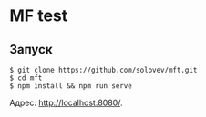 # MF test

## Запуск
```
$ git clone https://github.com/solovev/mft.git
$ cd mft
$ npm install && npm run serve
```

Адрес: [http://localhost:8080/](http://localhost:8080/ ).
